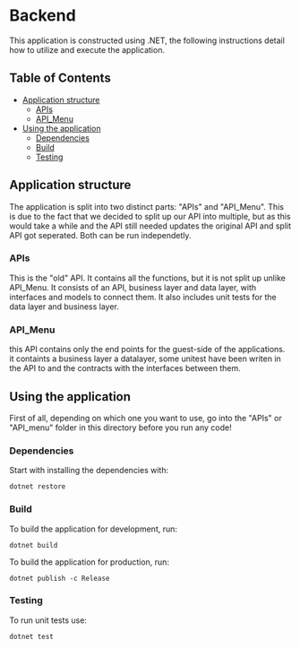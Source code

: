 # Backend

This application is constructed using .NET, the following instructions detail how to utilize and execute the application.

## Table of Contents

- [Application structure](#application-structure)
  - [APIs](#apis)
  - [API_Menu](#api_menu)
- [Using the application](#using-the-application)
  - [Dependencies](#dependencies)
  - [Build](#build)
  - [Testing](#testing)

## Application structure

The application is split into two distinct parts: "APIs" and "API_Menu". 
This is due to the fact that we decided to split up our API into multiple, but as this would take a while and the API still needed updates the original API and split API got seperated.
Both can be run independetly.

### APIs

This is the "old" API. It contains all the functions, but it is not split up unlike API_Menu.
It consists of an API, business layer and data layer, with interfaces and models to connect them.
It also includes unit tests for the data layer and business layer.

### API_Menu

this API contains only the end points for the guest-side of the applications. 
it containts a business layer a datalayer, some unitest have been writen in the API to 
and the contracts with the interfaces between them. 

## Using the application

First of all, depending on which one you want to use, go into the "APIs" or "API_menu" folder in this directory before you run any code!

### Dependencies

Start with installing the dependencies with:

```
dotnet restore
```

### Build

To build the application for development, run:

```
dotnet build
```

To build the application for production, run:

```
dotnet publish -c Release
```

### Testing

To run unit tests use:

```
dotnet test
```
